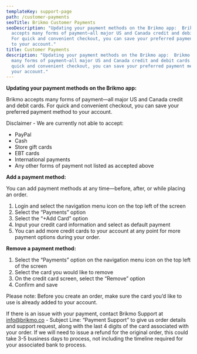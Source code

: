 ```yaml
---
templateKey: support-page
path: /customer-payments
seoTitle: Brikmo Customer Payments
seoDescription: "Updating your payment methods on the Brikmo app:  Brikmo
  accepts many forms of payment—all major US and Canada credit and debit cards.
  For quick and convenient checkout, you can save your preferred payment method
  to your account."
title: Customer Payments
description: "Updating your payment methods on the Brikmo app:  Brikmo accepts
  many forms of payment—all major US and Canada credit and debit cards. For
  quick and convenient checkout, you can save your preferred payment method to
  your account."
---
```

**Updating your payment methods on the Brikmo app:**



Brikmo accepts many forms of payment—all major US and Canada credit and debit cards. For quick and convenient checkout, you can save your preferred payment method to your account.



Disclaimer - We are currently not able to accept:



* PayPal
* Cash
* Store gift cards
* EBT cards
* International payments
* Any other forms of payment not listed as accepted above



**Add a payment method:**



You can add payment methods at any time—before, after, or while placing an order.



1. Login and select the navigation menu icon on the top left of the screen
2. Select the “Payments” option
3. Select the “+Add Card” option
4. Input your credit card information and select as default payment
5. You can add more credit cards to your account at any point for more payment options during your order.



**Remove a payment method:**



1. Select the “Payments” option on the navigation menu icon on the top left of the screen
2. Select the card you would like to remove
3. On the credit card screen, select the “Remove” option
4. Confirm and save



Please note: Before you create an order, make sure the card you’d like to use is already added to your account.



If there is an issue with your payment, contact Brikmo Support at [info@brikmo.co](mailto:info@brikmo.co) - Subject Line: “Payment Support” to give us order details and support request, along with the last 4 digits of the card associated with your order. If we will need to issue a refund for the original order, this could take 3-5 business days to process, not including the timeline required for your associated bank to process.